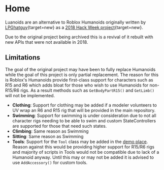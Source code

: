 # Home

Luanoids are an alternative to Roblox Humanoids originally written by
[LPGhatguy](https://github.com/LPGhatguy){target=new} as a
[2018 Hack Week project](https://github.com/LPGhatguy/luanoid){target=new}.

Due to the original project being archived this is a revival of it rebuilt
with new APIs that were not available in 2018.

## Limitations

The goal of the original project may have been to fully replace Humanoids while
the goal of this project is only partial replacement. The reason for this is
Roblox's Humanoids provide first-class support for characters such as R15 and
R6 which adds bloat for those who wish to use Humanoids for non-R15/R6 rigs.
As a result methods such as `GetBodyPartR15()` and `GetLimb()` will not be
implemented.

* **Clothing**:
  Support for clothing may be added if a modeler volunteers to UV
  wrap an R6 and R15 rig that will be provided in the main repository.
* **Swimming**:
  Support for swimming is under consideration due to not all character rigs
  needing to be able to swim and custom StateControllers are supported for
  those that need such states.
* **Climbing**:
  Same reason as Swimming
* **Sitting**:
  Same reason as Swimming
* **Tools**:
  Support for the `Tool` class may be added in the
  [demo place](https://www.roblox.com/games/6749296103/-). Reason against this
  would be providing higher support for R15/R6 rigs and majority of scripts in
  Tools would not be compatible due to lack of a Humanoid anyway. Until this
  may or may not be added it is advised to use `AddAccessory()` for custom
  tools.
